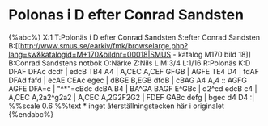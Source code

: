 # Polonas i D efter Conrad Sandsten

{%abc%}
X:1
T:Polonäs i D efter Conrad Sandsten
S:efter Conrad Sandsten
B:[[http://www.smus.se/earkiv/fmk/browselarge.php?lang=sw&katalogid=M+170&bildnr=00018|SMUS - katalog M170 bild 18]] 
B:Conrad Sandstens notbok
O:Närke
Z:Nils L
M:3/4
L:1/16
R:Polonäs
K:D
DFAF DFAc dcdf | edcB TB4 A4 | A,CEC A,CEF GFGB | AGFE TE4 D4 | 
fdAF DFAd fafd | ecAE CEAc egec | dBGE B,EGB dfdB | cBAG A4 A,4 ::
AGFG AGFE DFA=c | "^*"=cBdc dcBA B4 | BA^GA BAGF E^GBc | d2^cd edcB c4 | 
A,CEC A,2a2^g2a2 | A,CEC A,2G2F2G2 | FDEF GABc defg | bgec d4 D4 :| 
%%scale 0.6
%%text * inget återställningstecken här i originalet
{%endabc%}
